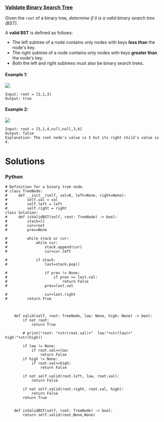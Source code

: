 ### [Validate Binary Search Tree](https://leetcode.com/problems/validate-binary-search-tree/) <br>

Given the `root` of a binary tree, *determine if it is a valid binary search tree (BST)*.

A **valid BST** is defined as follows:

 - The left subtree of a node contains only nodes with keys **less than** the node's key.
 - The right subtree of a node contains only nodes with keys **greater than** the node's key.
 - Both the left and right subtrees must also be binary search trees.


#### Example 1:
<img src="../../../../images/98tree1.jpg">

```
Input: root = [2,1,3]
Output: true

```

#### Example 2:
<img src="../../../../images/98tree2.jpg">

```
Input: root = [5,1,4,null,null,3,6]
Output: false
Explanation: The root node's value is 5 but its right child's value is 4.

```

# Solutions

### Python
```
# Definition for a binary tree node.
# class TreeNode:
#     def __init__(self, val=0, left=None, right=None):
#         self.val = val
#         self.left = left
#         self.right = right
class Solution:
#     def isValidBST(self, root: TreeNode) -> bool:
#         stack=[]
#         cur=root
#         prev=None
        
#         while stack or cur:
#             while cur:
#                 stack.append(cur)
#                 cur=cur.left
                
#             if stack:
#                 last=stack.pop()
                
#                 if prev != None:
#                     if prev >= last.val:
#                         return False
#                 prev=last.val
                
#                 cur=last.right
#         return True
    
    
    
    def valid(self, root: TreeNode, low: None, high: None) -> bool:
        if not root:
            return True
        
        # print("root: "+str(root.val)+"  low:"+str(low)+" high:"+str(high))

        if low != None:
            if root.val<=low:
                return False
        if high != None:
            if root.val>=high:
                return False

        if not self.valid(root.left, low, root.val):
            return False
        
        if not self.valid(root.right, root.val, high):
            return False
        return True

                            
    def isValidBST(self, root: TreeNode) -> bool:
        return self.valid(root,None,None)

```
